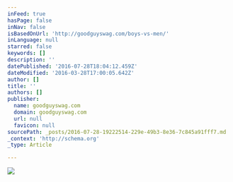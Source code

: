 ```yaml
---
inFeed: true
hasPage: false
inNav: false
isBasedOnUrl: 'http://goodguyswag.com/boys-vs-men/'
inLanguage: null
starred: false
keywords: []
description: ''
datePublished: '2016-07-28T18:04:12.459Z'
dateModified: '2016-03-28T17:00:05.642Z'
author: []
title: ''
authors: []
publisher:
  name: goodguyswag.com
  domain: goodguyswag.com
  url: null
  favicon: null
sourcePath: _posts/2016-07-28-19222514-229e-49b3-8e36-7c845a91fff7.md
_context: 'http://schema.org'
_type: Article

---
```

![](http://goodguyswag.com/wp-content/uploads/2016/03/image-5-e1459182809814.jpeg)